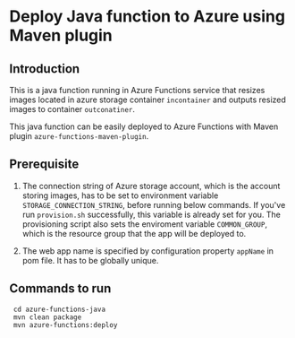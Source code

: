 # Deploy Java function to Azure using Maven plugin

## Introduction

This is a java function running in Azure Functions service that resizes images located in azure storage container `incontainer` and outputs resized images to container `outconatiner`.

This java function can be easily deployed to Azure Functions with Maven plugin `azure-functions-maven-plugin`.

## Prerequisite

1. The connection string of Azure storage account, which is the account storing images, has to be set to environment variable `STORAGE_CONNECTION_STRING`, before running below commands. If you've run `provision.sh` successfully, this variable is already set for you. The provisioning script also sets the enviroment variable `COMMON_GROUP`, which is the resource group that the app will be deployed to.

2. The web app name is specified by configuration property `appName` in pom file. It has to be globally unique.

## Commands to run

   ```shell
    cd azure-functions-java
    mvn clean package
    mvn azure-functions:deploy
   ```
